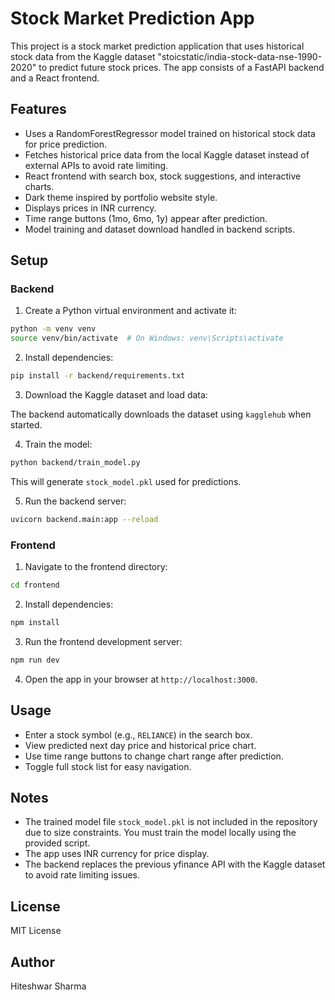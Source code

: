 # Stock Market Prediction App

This project is a stock market prediction application that uses historical stock data from the Kaggle dataset "stoicstatic/india-stock-data-nse-1990-2020" to predict future stock prices. The app consists of a FastAPI backend and a React frontend.

## Features

- Uses a RandomForestRegressor model trained on historical stock data for price prediction.
- Fetches historical price data from the local Kaggle dataset instead of external APIs to avoid rate limiting.
- React frontend with search box, stock suggestions, and interactive charts.
- Dark theme inspired by portfolio website style.
- Displays prices in INR currency.
- Time range buttons (1mo, 6mo, 1y) appear after prediction.
- Model training and dataset download handled in backend scripts.

## Setup

### Backend

1. Create a Python virtual environment and activate it:

```bash
python -m venv venv
source venv/bin/activate  # On Windows: venv\Scripts\activate
```

2. Install dependencies:

```bash
pip install -r backend/requirements.txt
```

3. Download the Kaggle dataset and load data:

The backend automatically downloads the dataset using `kagglehub` when started.

4. Train the model:

```bash
python backend/train_model.py
```

This will generate `stock_model.pkl` used for predictions.

5. Run the backend server:

```bash
uvicorn backend.main:app --reload
```

### Frontend

1. Navigate to the frontend directory:

```bash
cd frontend
```

2. Install dependencies:

```bash
npm install
```

3. Run the frontend development server:

```bash
npm run dev
```

4. Open the app in your browser at `http://localhost:3000`.

## Usage

- Enter a stock symbol (e.g., `RELIANCE`) in the search box.
- View predicted next day price and historical price chart.
- Use time range buttons to change chart range after prediction.
- Toggle full stock list for easy navigation.

## Notes

- The trained model file `stock_model.pkl` is not included in the repository due to size constraints. You must train the model locally using the provided script.
- The app uses INR currency for price display.
- The backend replaces the previous yfinance API with the Kaggle dataset to avoid rate limiting issues.

## License

MIT License

## Author

Hiteshwar Sharma
